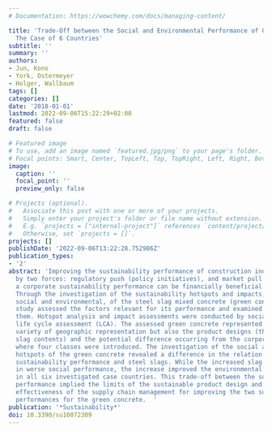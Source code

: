 ```yaml
---
# Documentation: https://wowchemy.com/docs/managing-content/

title: 'Trade-Off between the Social and Environmental Performance of Green Concrete:
  The Case of 6 Countries'
subtitle: ''
summary: ''
authors:
- Jun, Kono
- York, Ostermeyer
- Holger, Wallbaum
tags: []
categories: []
date: '2018-01-01'
lastmod: 2022-09-06T15:22:29+02:00
featured: false
draft: false

# Featured image
# To use, add an image named `featured.jpg/png` to your page's folder.
# Focal points: Smart, Center, TopLeft, Top, TopRight, Left, Right, BottomLeft, Bottom, BottomRight.
image:
  caption: ''
  focal_point: ''
  preview_only: false

# Projects (optional).
#   Associate this post with one or more of your projects.
#   Simply enter your project's folder or file name without extension.
#   E.g. `projects = ["internal-project"]` references `content/project/deep-learning/index.md`.
#   Otherwise, set `projects = []`.
projects: []
publishDate: '2022-09-06T13:22:28.752986Z'
publication_types:
- '2'
abstract: 'Improving the sustainability performance of construction industry is driven
  by two forces: regulatory push (policy initiatives), and market pull where improving
  a corporate sustainability performance can be financially beneficial for enterprises.
  Through the investigation of the sustainability hotspots and impacts, concerning
  social and environmental, of the steel slag mixed concrete (green concrete) the
  study assessed the factors relevant for its performance and examined how to improve
  them. Hotspot analysis and impact assessments were conducted by social and environmental
  life cycle assessment (LCA). The assessed green concrete represented not just the
  variety of geographic representation but also the product designs (three different
  slag contents) and the potential difference occurring from the corporate efforts,
  where four classes were introduced. The investigation of the social and environmental
  hotspots of the green concrete revealed a difference in the relation between the
  sustainability performance and steel slags. While the increased slag content resulted
  in worse social performance, the increase improved the environmental performance
  in all six investigated case countries. This trade-off between the social and environmental
  performance implied the limits of the sustainable product design and suggested the
  effectiveness of the supply chain management for improving the two sustainability
  performances for the green concrete.  '
publication: '*Sustainability*'
doi: 10.3390/su10072309
---
```

